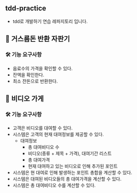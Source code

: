 ## tdd-practice
- tdd로 개발하기 연습 레파지토리 입니다.

## 🧃 거스름돈 반환 자판기
### 🛠 기능 요구사항
- 음료수의 가격을 확인할 수 있다.
- 잔액을 확인한다.
- 최소 잔돈으로 반환한다.

## 📼 비디오 가게
### 🛠 기능 요구사항
- 고객은 비디오를 대여할 수 있다.
- 시스템은 고객의 현재 대여정보를 제공할 수 있다.
    - 대여정보
        - 총 대여비디오 수
        - 비디오(종류 + 제목 + 가격), 대여기간 리스트
        - 총 대여가격
        - 현재 대여하고 있는 비디오로 인해 추가된 포인트
- 시스템은 현 대여로 인해 발생하는 포인트 총합을 계산할 수 있다.
- 시스템은 대여된 비디오들의 총 대여가격을 계산할 수 있다.
- 시스템은 총 대여비디오 수를 계산할 수 있다.
